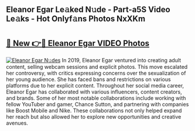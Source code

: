 ## Eleanor Egar Le𝚊ked N𝚞de - Part-a5S Video Le𝚊ks - Hot Onlyf𝚊ns Photos NxXKm

# <h2><a href="http://ab15055.deff.icu/?id=Eleanor+Egar">🔗 New 👉🔴 Eleanor Egar VIDEO Photos</a></h2>

[![Eleanor Egar N𝚞des](https://i.imgur.com/rIISA9y.gif)](http://ab15055.deff.icu/?id=Eleanor+Egar)
In 2019, Eleanor Egar ventured into creating adult content, selling webcam sessions and explicit photos. This move escalated her controversy, with critics expressing concerns over the sexualization of her young audience. She has faced bans and restrictions on various platforms due to her explicit content. Throughout her social media career, Eleanor Egar has collaborated with various influencers, content creators, and brands. Some of her most notable collaborations include working with fellow YouTuber and gamer, Chance Sutton, and partnering with companies like Boost Mobile and Nike. These collaborations not only helped expand her reach but also allowed her to explore new opportunities and creative avenues.
